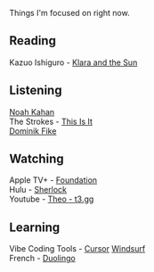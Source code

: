 
Things I'm focused on right now.

## Reading

Kazuo Ishiguro - [Klara and the Sun](https://www.goodreads.com/book/show/54120408-klara-and-the-sun#CommunityReviews)

## Listening

[Noah Kahan](https://music.apple.com/us/artist/noah-kahan/328583953)\
The Strokes - [This Is It](https://music.apple.com/us/album/is-this-it/266376953)\
[Dominik Fike](https://music.apple.com/us/artist/dominic-fike/1104179033)  

## Watching

Apple TV+ - [Foundation](https://www.imdb.com/title/tt0804484/)  
Hulu - [Sherlock](https://www.imdb.com/title/tt1475582/)  
Youtube - [Theo - t3․gg](https://www.youtube.com/@t3dotgg)

## Learning

Vibe Coding Tools - [Cursor](https://cursor.com/) [Windsurf](https://windsurf.com/)\
French - [Duolingo](https://www.duolingo.com/)